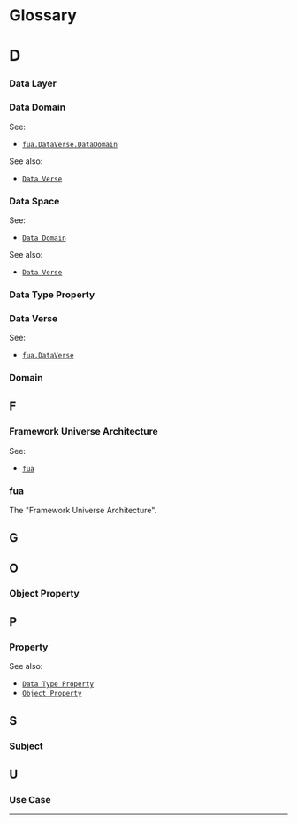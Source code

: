 # Glossary

# D

### Data Layer

### Data Domain

See: 
- [`fua.DataVerse.DataDomain`](../dataverse/README.md#data-domain)

See also:
- [`Data Verse`](#data-verse)

### Data Space

See: 
- [`Data Domain`](#data-domain)

See also:
- [`Data Verse`](#data-verse)

### Data Type Property

### Data Verse

See: 
- [`fua.DataVerse`](../dataverse/README.md)

### Domain

## F

### Framework Universe Architecture

See:
- [`fua`](#fua)

### fua

The "Framework Universe Architecture".

## G

## O

### Object Property

## P

### Property

See also:
- [`Data Type Property`](#data-type-property)
- [`Object Property`](#object-property)

## S

### Subject

## U

### Use Case

---
